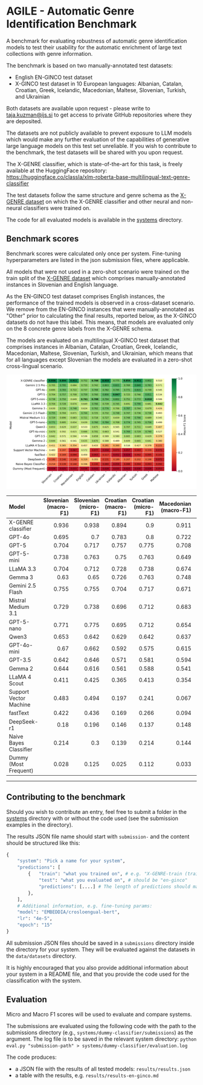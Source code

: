 # AGILE - Automatic Genre Identification Benchmark

A benchmark for evaluating robustness of automatic genre identification models to test their usability for the automatic enrichment of large text collections with genre information.

The benchmark is based on two manually-annotated test datasets:
- English EN-GINCO test dataset
- X-GINCO test dataset in 10 European languages: Albanian, Catalan, Croatian, Greek, Icelandic, Macedonian, Maltese, Slovenian, Turkish, and Ukrainian

Both datasets are available upon request - please write to taja.kuzman@ijs.si to get access to private GitHub repositories where they are deposited.

The datasets are not publicly available to prevent exposure to LLM models which would make any further evaluation of the capabilities of generative large language models on this test set unreliable. If you wish to contribute to the benchmark, the test datasets will be shared with you upon request.

The X-GENRE classifier, which is state-of-the-art for this task, is freely available at the HuggingFace repository: https://huggingface.co/classla/xlm-roberta-base-multilingual-text-genre-classifier

The test datasets follow the same structure and genre schema as the [X-GENRE dataset](https://huggingface.co/datasets/TajaKuzman/X-GENRE-text-genre-dataset) on which the X-GENRE classifier and other neural and non-neural classifiers were trained on.

The code for all evaluated models is available in the [systems](systems) directory.

## Benchmark scores

Benchmark scores were calculated only once per system. Fine-tuning hyperparameters are listed in the json submission files, where applicable.

All models that were not used in a zero-shot scenario were trained on the train split of the [X-GENRE dataset](https://huggingface.co/datasets/TajaKuzman/X-GENRE-text-genre-dataset) which comprises manually-annotated instances in Slovenian and English language.

As the EN-GINCO test dataset comprises English instances, the performance of the trained models is observed in a cross-dataset scenario. We remove from the EN-GINCO instances that were manually-annotated as "Other" prior to calculating the final results, reported below, as the X-GINCO datasets do not have this label. This means, that models are evaluated only on the 8 concrete genre labels from the X-GENRE schema.

The models are evaluated on a multilingual X-GINCO test dataset that comprises instances in Albanian, Catalan, Croatian, Greek, Icelandic, Macedonian, Maltese, Slovenian, Turkish, and Ukrainian, which means that for all languages except Slovenian the models are evaluated in a zero-shot cross-lingual scenario.

![](evaluation-for-the-paper/genre-results-heatmap.png)

| Model                  |   Slovenian (macro-F1) |   Slovenian (micro-F1) |   Croatian (macro-F1) |   Croatian (micro-F1) |   Macedonian (macro-F1) |   Macedonian (micro-F1) |   Catalan (macro-F1) |   Catalan (micro-F1) |   Ukrainian (macro-F1) |   Ukrainian (micro-F1) |   Icelandic (macro-F1) |   Icelandic (micro-F1) |   Albanian (macro-F1) |   Albanian (micro-F1) |   Turkish (macro-F1) |   Turkish (micro-F1) |   Greek (macro-F1) |   Greek (micro-F1) |   Maltese (macro-F1) |   Maltese (micro-F1) |   English (macro-F1) |   English (micro-F1) |
|:-----------------------|-----------------------:|-----------------------:|----------------------:|----------------------:|------------------------:|------------------------:|---------------------:|---------------------:|-----------------------:|-----------------------:|-----------------------:|-----------------------:|----------------------:|----------------------:|---------------------:|---------------------:|-------------------:|-------------------:|---------------------:|---------------------:|---------------------:|---------------------:|
| X-GENRE classifier     |                  0.936 |                  0.938 |                 0.894 |                 0.9   |                   0.911 |                   0.913 |                0.788 |                0.788 |                  0.933 |                  0.938 |                  0.775 |                  0.78  |                 0.854 |                 0.85  |                0.911 |                0.913 |              0.802 |              0.818 |                0.51  |                0.58  |                0.752 |                0.71  |
| GPT-4o                 |                  0.695 |                  0.7   |                 0.783 |                 0.8   |                   0.722 |                   0.738 |                0.769 |                0.75  |                  0.782 |                  0.775 |                  0.795 |                  0.8   |                 0.771 |                 0.767 |                0.815 |                0.812 |              0.739 |              0.763 |                0.545 |                0.786 |                0.737 |                0.771 |
| GPT-5                  |                  0.704 |                  0.717 |                 0.757 |                 0.775 |                   0.708 |                   0.7   |                0.76  |                0.75  |                  0.806 |                  0.8   |                  0.847 |                  0.855 |                 0.725 |                 0.725 |                0.746 |                0.75  |              0.811 |              0.812 |                0.534 |                0.8   |                0.759 |                0.8   |
| GPT-5-mini             |                  0.738 |                  0.763 |                 0.75  |                 0.763 |                   0.649 |                   0.638 |                0.788 |                0.763 |                  0.794 |                  0.788 |                  0.802 |                  0.818 |                 0.751 |                 0.75  |                0.772 |                0.763 |              0.818 |              0.818 |                0.506 |                0.786 |                0.761 |                0.784 |
| LLaMA 3.3              |                  0.704 |                  0.712 |                 0.728 |                 0.738 |                   0.674 |                   0.688 |                0.766 |                0.75  |                  0.739 |                  0.75  |                  0.745 |                  0.75  |                 0.691 |                 0.688 |                0.79  |                0.788 |              0.681 |              0.725 |                0.642 |                0.8   |                0.649 |                0.711 |
| Gemma 3                |                  0.63  |                  0.65  |                 0.726 |                 0.763 |                   0.748 |                   0.763 |                0.762 |                0.755 |                  0.776 |                  0.775 |                  0.706 |                  0.717 |                 0.787 |                 0.785 |                0.744 |                0.742 |              0.679 |              0.717 |                0.426 |                0.657 |                0.624 |                0.707 |
| Gemini 2.5 Flash       |                  0.755 |                  0.755 |                 0.704 |                 0.717 |                   0.671 |                   0.667 |                0.725 |                0.692 |                  0.732 |                  0.717 |                  0.748 |                  0.755 |                 0.747 |                 0.738 |                0.736 |                0.722 |              0.738 |              0.759 |                0.493 |                0.743 |                0.744 |                0.767 |
| Mistral Medium 3.1     |                  0.729 |                  0.738 |                 0.696 |                 0.712 |                   0.683 |                   0.7   |                0.718 |                0.712 |                  0.727 |                  0.738 |                  0.659 |                  0.675 |                 0.748 |                 0.75  |                0.766 |                0.763 |              0.689 |              0.725 |                0.545 |                0.7   |                0.721 |                0.721 |
| GPT-5-nano             |                  0.771 |                  0.775 |                 0.695 |                 0.712 |                   0.654 |                   0.638 |                0.76  |                0.738 |                  0.784 |                  0.775 |                  0.708 |                  0.7   |                 0.774 |                 0.775 |                0.745 |                0.738 |              0.756 |              0.763 |                0.499 |                0.771 |                0.639 |                0.709 |
| Qwen3                  |                  0.653 |                  0.642 |                 0.629 |                 0.642 |                   0.637 |                   0.625 |                0.675 |                0.675 |                  0.625 |                  0.638 |                  0.565 |                  0.553 |                 0.707 |                 0.692 |                0.711 |                0.704 |              0.649 |              0.679 |                0.407 |                0.619 |                0.533 |                0.632 |
| GPT-4o-mini            |                  0.67  |                  0.662 |                 0.592 |                 0.575 |                   0.615 |                   0.6   |                0.701 |                0.688 |                  0.663 |                  0.65  |                  0.541 |                  0.513 |                 0.769 |                 0.763 |                0.729 |                0.712 |              0.74  |              0.763 |                0.527 |                0.791 |                0.666 |                0.663 |
| GPT-3.5                |                  0.642 |                  0.646 |                 0.571 |                 0.581 |                   0.594 |                   0.615 |                0.658 |                0.654 |                  0.589 |                  0.6   |                  0.58  |                  0.584 |                 0.665 |                 0.675 |                0.683 |                0.697 |              0.629 |              0.637 |                0.379 |                0.522 |                0.536 |                0.652 |
| Gemma 2                |                  0.644 |                  0.616 |                 0.561 |                 0.588 |                   0.541 |                   0.538 |                0.67  |                0.638 |                  0.588 |                  0.588 |                  0.489 |                  0.481 |                 0.609 |                 0.629 |                0.665 |                0.638 |              0.641 |              0.662 |                0.38  |                0.543 |                0.635 |                0.635 |
| LLaMA 4 Scout          |                  0.411 |                  0.425 |                 0.365 |                 0.413 |                   0.354 |                   0.388 |                0.433 |                0.475 |                  0.281 |                  0.3   |                  0.3   |                  0.325 |                 0.516 |                 0.566 |                0.427 |                0.415 |              0.378 |              0.438 |                0.221 |                0.357 |                0.457 |                0.438 |
| Support Vector Machine |                  0.483 |                  0.494 |                 0.197 |                 0.241 |                   0.067 |                   0.138 |                0.077 |                0.112 |                  0.058 |                  0.112 |                  0.073 |                  0.138 |                 0.057 |                 0.1   |                0.093 |                0.138 |              0.159 |              0.175 |                0.075 |                0.2   |                0.572 |                0.512 |
| fastText               |                  0.422 |                  0.436 |                 0.169 |                 0.266 |                   0.094 |                   0.15  |                0.063 |                0.138 |                  0.117 |                  0.184 |                  0.052 |                  0.105 |                 0.024 |                 0.062 |                0.092 |                0.126 |              0.095 |              0.138 |                0.101 |                0.177 |                0.459 |                0.474 |
| DeepSeek-r1            |                  0.18  |                  0.196 |                 0.146 |                 0.137 |                   0.148 |                   0.158 |                0.355 |                0.393 |                  0.131 |                  0.145 |                  0.189 |                  0.22  |                 0.207 |                 0.211 |                0.202 |                0.198 |              0.198 |              0.213 |                0.071 |                0.136 |                0.319 |                0.275 |
| Naive Bayes Classifier |                  0.214 |                  0.3   |                 0.139 |                 0.214 |                   0.144 |                   0.164 |                0.1   |                0.221 |                  0.08  |                  0.125 |                  0.059 |                  0.169 |                 0.088 |                 0.151 |                0.094 |                0.126 |              0.093 |              0.138 |                0.092 |                0.1   |                0.336 |                0.38  |
| Dummy (Most Frequent)  |                  0.028 |                  0.125 |                 0.025 |                 0.112 |                   0.033 |                   0.15  |                0.02  |                0.088 |                  0.028 |                  0.125 |                  0.033 |                  0.15  |                 0.023 |                 0.1   |                0.03  |                0.138 |              0.028 |              0.125 |                0.053 |                0.229 |                0.038 |                0.178 |



------------------------------------------



## Contributing to the benchmark

Should you wish to contribute an entry, feel free to submit a folder in the [systems](systems) directory with or without the code used (see the submission examples in the directory).

The results JSON file name should start with `submission-` and the content should be structured like this:

```python
{
    "system": "Pick a name for your system",
    "predictions": [
        {   "train": "what you trained on", # e.g. "X-GENRE-train (train split)"
            "test": "what you evaluated on", # should be "en-ginco"
            "predictions": [....] # The length of predictions should match the length of test data
        },
    ],
    # Additional information, e.g. fine-tuning params:
    "model": "EMBEDDIA/crosloengual-bert",
    "lr": "4e-5",
    "epoch": "15"
}
```

All submission JSON files should be saved in a `submissions` directory inside the directory for your system. They will be evaluated against the datasets in the `data/datasets` directory.

It is highly encouraged that you also provide additional information about your system in a README file, and that you provide the code used for the classification with the system.

## Evaluation

Micro and Macro F1 scores will be used to evaluate and compare systems.

The submissions are evaluated using the following code with the path to the submissions directory (e.g., ``systems/dummy-classifier/submissions``) as the argument. The log file is to be saved in the relevant system directory:
```python eval.py "submission-path" > systems/dummy-classifier/evaluation.log```

The code produces:
- a JSON file with the results of all tested models: `results/results.json`
- a table with the results, e.g. `results/results-en-ginco.md`
